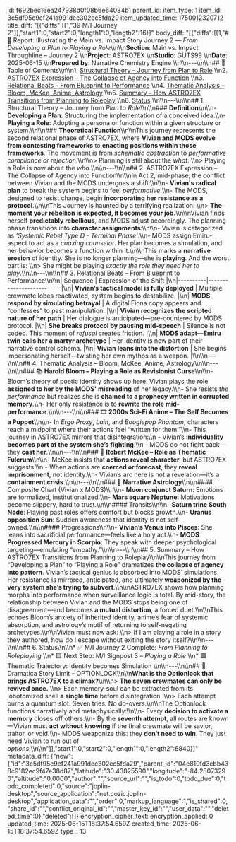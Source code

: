 id: f692bec16ea247938d0f08b6e64034b1
parent_id: 
item_type: 1
item_id: 3c5df95c9ef241a991dec302ec5fda29
item_updated_time: 1750012320712
title_diff: "[{\"diffs\":[[1,\"39 M/I Journey 2\"]],\"start1\":0,\"start2\":0,\"length1\":0,\"length2\":16}]"
body_diff: "[{\"diffs\":[[1,\"# 📘 Report: Illustrating the Main vs. Impact Story Journey 2 — *From Developing a Plan to Playing a Role*\\\n\\\n**Section**: Main vs. Impact Throughline – Journey 2  \\\n**Project**: ASTRO7EX  \\\n**Studio**: GUTS99  \\\n**Date**: 2025-06-15  \\\n**Prepared by**: Narrative Chemistry Engine  \\\n\\\n---\\\n\\\n## 📓 Table of Contents\\\n\\\n1. [Structural Theory – Journey from Plan to Role](#1-structural-theory--journey-from-plan-to-role)  \\\n2. [ASTRO7EX Expression – The Collapse of Agency into Function](#2-astro7ex-expression--the-collapse-of-agency-into-function)  \\\n3. [Relational Beats – From Blueprint to Performance](#3-relational-beats--from-blueprint-to-performance)  \\\n4. [Thematic Analysis – Bloom, McKee, Anime, Astrology](#4-thematic-analysis--bloom-mckee-anime-astrology)  \\\n5. [Summary – How ASTRO7EX Transitions from Planning to Roleplay](#5-summary--how-astro7ex-transitions-from-planning-to-roleplay)  \\\n6. [Status](#6-status)  \\\n\\\n---\\\n\\\n## 1. Structural Theory – Journey from *Plan* to *Role*\\\n\\\n### **Definition**\\\n\\\n- **Developing a Plan**: Structuring the implementation of a conceived idea.\\\n- **Playing a Role**: Adopting a persona or function within a given structure or system.\\\n\\\n### **Theoretical Function**\\\n\\\nThis journey represents the second relational phase of ASTRO7EX, where **Vivian and MODS evolve from contesting frameworks** to **enacting positions within those frameworks**. The movement is from *schematic abstraction* to *performative compliance or rejection*.\\\n\\\n> Planning is still about the *what*.  \\\n> Playing a Role is now about the *who*.\\\n\\\n---\\\n\\\n## 2. ASTRO7EX Expression – The Collapse of Agency into Function\\\n\\\nIn Act 2, mid-phase, the conflict between Vivian and the MODS undergoes a shift:\\\n\\\n- **Vivian's radical plan** to break the system begins to feel *performative*.\\\n- The MODS, designed to resist change, begin **incorporating her resistance as a protocol**.\\\n\\\nThis Journey is haunted by a terrifying realization:  \\\n> **The moment your rebellion is expected, it becomes your job.**\\\n\\\nVivian finds herself **predictably rebellious**, and MODS adjust accordingly. The planning phase transitions into **character assignments**:\\\n\\\n- Vivian is categorized as *'Systemic Rebel Type D - Terminal Phase'*.\\\n- MODS assign Emiru-aspect to act as a *coaxing counselor*. Her plan becomes a simulation, and her behavior becomes a function within it.\\\n\\\nThis marks a **narrative erosion** of identity. She is no longer planning—she is **playing**. And the worst part is:  \\\n> She might be playing *exactly the role they need her to play*.\\\n\\\n---\\\n\\\n## 3. Relational Beats – From Blueprint to Performance\\\n\\\n| Sequence | Expression of the Shift |\\\n|----------|--------------------------|\\\n| **Vivian’s tactical model is fully deployed** | Multiple crewmate lobes reactivated, system begins to destabilize. |\\\n| **MODS respond by simulating betrayal** | A digital Fiona copy appears and “confesses” to past manipulation. |\\\n| **Vivian recognizes the scripted nature of her path** | Her dialogue is anticipated—pre-countered by MODS protocol. |\\\n| **She breaks protocol by pausing mid-speech** | Silence is not coded. This moment of *refusal* creates friction. |\\\n| **MODS adapt—Emiru twin calls her a martyr archetype** | Her identity is now part of their narrative control schema. |\\\n| **Vivian leans into the distortion** | She begins impersonating herself—twisting her own mythos as a weapon. |\\\n\\\n---\\\n\\\n## 4. Thematic Analysis – Bloom, McKee, Anime, Astrology\\\n\\\n---\\\n\\\n### 📚 **Harold Bloom – Playing a Role as Revisionist Curse**\\\n\\\n- Bloom’s theory of poetic identity shows up here: Vivian plays the role **assigned to her by the MODS' misreading** of her legacy.\\\n- She resists *the performance* but realizes she is **chained to a prophecy written in corrupted memory**.\\\n- Her only resistance is to **rewrite the role mid-performance**.\\\n\\\n---\\\n\\\n### 🎞️ **2000s Sci-Fi Anime – The Self Becomes a Puppet**\\\n\\\n- In *Ergo Proxy*, *Lain*, and *Boogiepop Phantom*, characters reach a midpoint where their actions feel “written for them.”\\\n- This journey in ASTRO7EX mirrors that disintegration:\\\n  - Vivian’s **individuality becomes part of the system she’s fighting**.\\\n  - MODS do not fight back—they **cast her**.\\\n\\\n---\\\n\\\n### 📖 **Robert McKee – Role as Thematic Fulcrum**\\\n\\\n- McKee insists that **actions reveal character**, but ASTRO7EX suggests:\\\n  - When actions are **coerced or forecast**, they **reveal imprisonment**, not identity.\\\n- Vivian’s arc here is not a revelation—it’s a **containment crisis**.\\\n\\\n---\\\n\\\n### 🌠 **Narrative Astrology**\\\n\\\n#### Composite Chart (Vivian x MODS)\\\n\\\n- **Moon conjunct Saturn**: Emotions are formalized, institutionalized.\\\n- **Mars square Neptune**: Motivations become slippery, hard to trust.\\\n\\\n#### Transits\\\n\\\n- **Saturn trine South Node**: Playing past roles offers comfort but blocks growth.\\\n- **Uranus opposition Sun**: Sudden awareness that identity is not self-owned.\\\n\\\n#### Progressions\\\n\\\n- **Vivian’s Venus into Pisces**: She leans into sacrificial performance—feels like a holy act.\\\n- **MODS Progressed Mercury in Scorpio**: They speak with deeper psychological targeting—emulating “empathy.”\\\n\\\n---\\\n\\\n## 5. Summary – How ASTRO7EX Transitions from Planning to Roleplay\\\n\\\nThis journey from “Developing a Plan” to “Playing a Role” dramatizes **the collapse of agency into pattern**. Vivian’s tactical genius is absorbed into MODS’ simulations. Her resistance is mirrored, anticipated, and ultimately **weaponized by the very system she’s trying to subvert**.\\\n\\\nASTRO7EX shows how planning morphs into performance when surveillance logic is total. By mid-story, the relationship between Vivian and the MODS stops being one of disagreement—and becomes **a mutual distortion**, a forced duet.\\\n\\\nThis echoes Bloom’s anxiety of inherited identity, anime’s fear of systemic absorption, and astrology’s motif of returning to self-negating archetypes.\\\n\\\nVivian must now ask:  \\\n> If I am playing a role in a story they authored, how do I escape without exiting the story itself?\\\n\\\n---\\\n\\\n## 6. Status\\\n\\\n* ✅ M/I Journey 2 Complete: *From Planning to Roleplaying*  \\\n* 🟨 Next Step: M/I Signpost 3 – *Playing a Role*  \\\n* 🟩 Thematic Trajectory: Identity becomes Simulation  \\\n\\\n---\\\n\\\n## 🛑 Dramatica Story Limit – OPTIONLOCK\\\n\\\n**What is the Optionlock that brings ASTRO7EX to a climax?**\\\n\\\n> **The seven crewmates can only be revived once.**  \\\n> Each memory-soul can be extracted from its lobotomized shell **a single time** before disintegration.  \\\n> Each attempt burns a quantum slot. Seven tries. No do-overs.\\\n\\\nThe Optionlock functions narratively and metaphysically:\\\n\\\n- Every **decision to activate a memory** closes off others.\\\n- By the **seventh attempt**, all routes are known—Vivian must **act without knowing** if the final crewmate will be savior, traitor, or void.\\\n- MODS weaponize this: they **don’t need to win**. They just need Vivian to run out of *options*.\\\n\\\n\"]],\"start1\":0,\"start2\":0,\"length1\":0,\"length2\":6840}]"
metadata_diff: {"new":{"id":"3c5df95c9ef241a991dec302ec5fda29","parent_id":"04e810fd3cbb438c9182ec9f47e38d87","latitude":"30.43825590","longitude":"-84.28073290","altitude":"0.0000","author":"","source_url":"","is_todo":0,"todo_due":0,"todo_completed":0,"source":"joplin-desktop","source_application":"net.cozic.joplin-desktop","application_data":"","order":0,"markup_language":1,"is_shared":0,"share_id":"","conflict_original_id":"","master_key_id":"","user_data":"","deleted_time":0},"deleted":[]}
encryption_cipher_text: 
encryption_applied: 0
updated_time: 2025-06-15T18:37:54.659Z
created_time: 2025-06-15T18:37:54.659Z
type_: 13